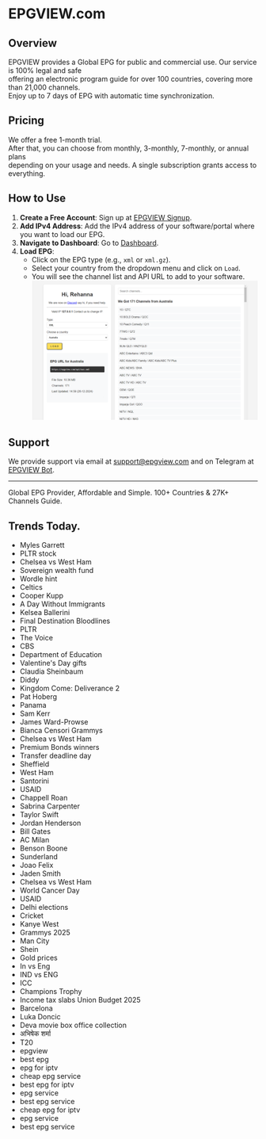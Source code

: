 # EPGVIEW.com



## Overview
EPGVIEW provides a Global EPG for public and commercial use. Our service is 100% legal and safe\
offering an electronic program guide for over 100 countries, covering more than 21,000 channels.\
Enjoy up to 7 days of EPG with automatic time synchronization.

## Pricing
We offer a free 1-month trial. \
After that, you can choose from monthly, 3-monthly, 7-monthly, or annual plans \
depending on your usage and needs. A single subscription grants access to everything.

## How to Use
1. **Create a Free Account**: Sign up at [EPGVIEW Signup](https://epgview.com/signup.php).
2. **Add IPv4 Address**: Add the IPv4 address of your software/portal where you want to load our EPG.
3. **Navigate to Dashboard**: Go to [Dashboard](https://epgview.com/dashboard.php).
4. **Load EPG**:
   - Click on the EPG type (e.g., `xml` or `xml.gz`).
   - Select your country from the dropdown menu and click on `Load`.
   - You will see the channel list and API URL to add to your software.
![EPGVIEW](img/dashboard.png)
## Support
We provide support via email at [support@epgview.com](mailto:support@epgview.com) and on Telegram at [EPGVIEW Bot](https://t.me/epgview_bot).

---

Global EPG Provider, Affordable and Simple. 100+ Countries & 27K+ Channels Guide.

## Trends Today.

- Myles Garrett
- PLTR stock
- Chelsea vs West Ham
- Sovereign wealth fund
- Wordle hint
- Celtics
- Cooper Kupp
- A Day Without Immigrants
- Kelsea Ballerini
- Final Destination Bloodlines
- PLTR
- The Voice
- CBS
- Department of Education
- Valentine's Day gifts
- Claudia Sheinbaum
- Diddy
- Kingdom Come: Deliverance 2
- Pat Hoberg
- Panama
- Sam Kerr
- James Ward-Prowse
- Bianca Censori Grammys
- Chelsea vs West Ham
- Premium Bonds winners
- Transfer deadline day
- Sheffield
- West Ham
- Santorini
- USAID
- Chappell Roan
- Sabrina Carpenter
- Taylor Swift
- Jordan Henderson
- Bill Gates
- AC Milan
- Benson Boone
- Sunderland
- Joao Felix
- Jaden Smith
- Chelsea vs West Ham
- World Cancer Day
- USAID
- Delhi elections
- Cricket
- Kanye West
- Grammys 2025
- Man City
- Shein
- Gold prices
- In vs Eng
- IND vs ENG
- ICC
- Champions Trophy
- Income tax slabs Union Budget 2025
- Barcelona
- Luka Doncic
- Deva movie box office collection
- अभिषेक शर्मा
- T20
- epgview
- best epg
- epg for iptv
- cheap epg service
- best epg for iptv
- epg service
- best epg service
- cheap epg for iptv
- epg service
- best epg service
